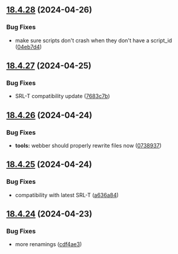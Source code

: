 ## [18.4.28](https://github.com/Torwent/WaspLib/compare/v18.4.27...v18.4.28) (2024-04-26)


### Bug Fixes

* make sure scripts don't crash when they don't have a script_id ([04eb7d4](https://github.com/Torwent/WaspLib/commit/04eb7d493a799dfab6fc012390a3dd2050ce843b))



## [18.4.27](https://github.com/Torwent/WaspLib/compare/v18.4.26...v18.4.27) (2024-04-25)


### Bug Fixes

* SRL-T compatibility update ([7683c7b](https://github.com/Torwent/WaspLib/commit/7683c7bfb5d36d2a78586250c0de5884564233b4))



## [18.4.26](https://github.com/Torwent/WaspLib/compare/v18.4.25...v18.4.26) (2024-04-24)


### Bug Fixes

* **tools:** webber should properly rewrite files now ([0738937](https://github.com/Torwent/WaspLib/commit/0738937bd9ea85fcc1511c422c393c014c67684d))



## [18.4.25](https://github.com/Torwent/WaspLib/compare/v18.4.24...v18.4.25) (2024-04-24)


### Bug Fixes

* compatibility with latest SRL-T ([a636a84](https://github.com/Torwent/WaspLib/commit/a636a843c1b081f7d7878bb688fe4d097a06ddd9))



## [18.4.24](https://github.com/Torwent/WaspLib/compare/v18.4.23...v18.4.24) (2024-04-23)


### Bug Fixes

* more renamings ([cdf4ae3](https://github.com/Torwent/WaspLib/commit/cdf4ae305b9218931f4a03e83dd85bbf3f5ba69c))




